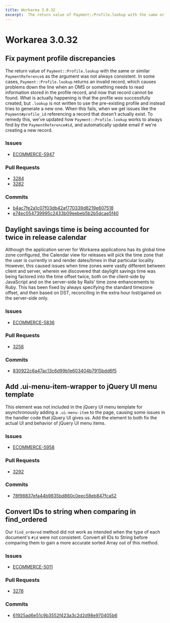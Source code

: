 ```yaml
---
title: Workarea 3.0.32
excerpt:  The return value of Payment::Profile.lookup with the same or similar PaymentReferences as the argument was not always consistent. In some cases, Payment::Profile.lookup returns an invalid record, which causes problems down the line when an OMS or som
---
```


# Workarea 3.0.32

## Fix payment profile discrepancies

The return value of `Payment::Profile.lookup` with the same or similar `PaymentReference`s as the argument was not always consistent. In some cases, `Payment::Profile.lookup` returns an invalid record, which causes problems down the line when an OMS or something needs to read information stored in the profile record, and now that record cannot be found. What is actually happening is that the profile _was_ successfully created, but `.lookup` is not written to use the pre-existing profile and instead tries to generate a new one. When this fails, when we get issues like the `Payment#profile_id` referencing a record that doesn't actually exist. To remedy this, we've updated how `Payment::Profile.lookup` works to always find by the `PaymentReference#id`, and automatically update email if we're creating a new record.

### Issues

- [ECOMMERCE-5947](https://jira.tools.weblinc.com/browse/ECOMMERCE-5947)

### Pull Requests

- [3284](https://stash.tools.weblinc.com/projects/WL/repos/workarea/pull-requests/3284)
- [3282](https://stash.tools.weblinc.com/projects/WL/repos/workarea/pull-requests/3282)

### Commits

- [b4ac7fe2a1c07f03db42af770339d8219e607518](https://stash.tools.weblinc.com/projects/WL/repos/workarea/commits/b4ac7fe2a1c07f03db42af770339d8219e607518)
- [e74ec054739995c2433b09eebeb5b2b5dcae5f40](https://stash.tools.weblinc.com/projects/WL/repos/workarea/commits/e74ec054739995c2433b09eebeb5b2b5dcae5f40)

## Daylight savings time is being accounted for twice in release calendar

Although the application server for Workarea applications has its global time zone configured, the Calendar view for releases will pick the time zone that the user is currently in and render dates/times in that particular locality. However, this caused issues when time zones were vastly different between client and server, wherein we discovered that daylight savings time was being factored into the time offset twice, both on the client-side by JavaScript and on the server-side by Rails' time zone enhancements to Ruby. This has been fixed by always specifying the standard timezone offset, and then based on DST, reconciling in the extra hour lost/gained on the server-side only.

### Issues

- [ECOMMERCE-5836](https://jira.tools.weblinc.com/browse/ECOMMERCE-5836)

### Pull Requests

- [3258](https://stash.tools.weblinc.com/projects/WL/repos/workarea/pull-requests/3258)

### Commits

- [830922c6a47ac13c6d99b1e603404b7915bdd6f5](https://stash.tools.weblinc.com/projects/WL/repos/workarea/commits/830922c6a47ac13c6d99b1e603404b7915bdd6f5)

## Add .ui-menu-item-wrapper to jQuery UI menu template

This element was not included in the jQuery UI menu template for asynchronously adding a `.ui-menu-item` to the page, causing some issues in the handler code that jQuery UI gives us. Add the element to both fix the actual UI and behavior of jQuery UI menu items.

### Issues

- [ECOMMERCE-5958](https://jira.tools.weblinc.com/browse/ECOMMERCE-5958)

### Pull Requests

- [3292](https://stash.tools.weblinc.com/projects/WL/repos/workarea/pull-requests/3292)

### Commits

- [78f98837efa44b9835bd860c0eec58eb847fca52](https://stash.tools.weblinc.com/projects/WL/repos/workarea/commits/78f98837efa44b9835bd860c0eec58eb847fca52)

## Convert IDs to string when comparing in find\_ordered

Our `find_ordered` method did not work as intended when the type of each document's `#id` were not consistent. Convert all IDs to String before comparing them to gain a more accurate sorted Array out of this method.

### Issues

- [ECOMMERCE-5011](https://jira.tools.weblinc.com/browse/ECOMMERCE-5011)

### Pull Requests

- [3278](https://stash.tools.weblinc.com/projects/WL/repos/workarea/pull-requests/3278)

### Commits

- [61925ad6e51c9b3552f423a3c2d2d98e970405b6](https://stash.tools.weblinc.com/projects/WL/repos/workarea/commits/61925ad6e51c9b3552f423a3c2d2d98e970405b6)

